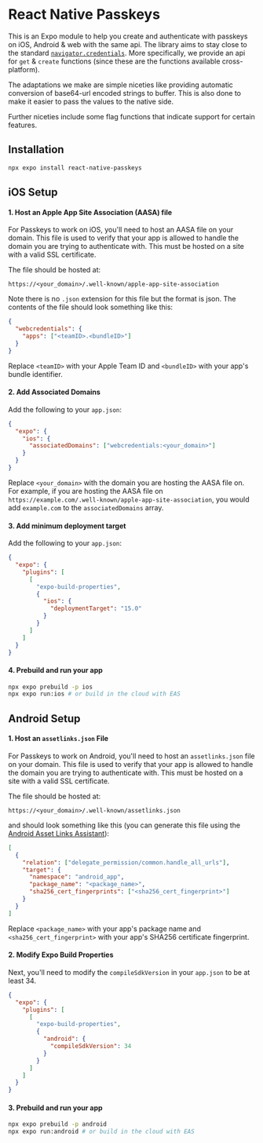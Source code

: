 # React Native Passkeys

This is an Expo module to help you create and authenticate with passkeys on iOS, Android & web with the same api. The library aims to stay close to the standard [`navigator.credentials`](https://w3c.github.io/webappsec-credential-management/#framework-credential-management). More specifically, we provide an api for `get` & `create` functions (since these are the functions available cross-platform).

The adaptations we make are simple niceties like providing automatic conversion of base64-url encoded strings to buffer. This is also done to make it easier to pass the values to the native side.

Further niceties include some flag functions that indicate support for certain features.

## Installation

```sh
npx expo install react-native-passkeys
```

## iOS Setup

#### 1. Host an Apple App Site Association (AASA) file

For Passkeys to work on iOS, you'll need to host an AASA file on your domain. This file is used to verify that your app is allowed to handle the domain you are trying to authenticate with. This must be hosted on a site with a valid SSL certificate.

The file should be hosted at:

```
https://<your_domain>/.well-known/apple-app-site-association
```

Note there is no `.json` extension for this file but the format is json. The contents of the file should look something like this:

```json
{
  "webcredentials": {
    "apps": ["<teamID>.<bundleID>"]
  }
}
```

Replace `<teamID>` with your Apple Team ID and `<bundleID>` with your app's bundle identifier.

#### 2. Add Associated Domains

Add the following to your `app.json`:

```json
{
  "expo": {
    "ios": {
      "associatedDomains": ["webcredentials:<your_domain>"]
    }
  }
}
```

Replace `<your_domain>` with the domain you are hosting the AASA file on. For example, if you are hosting the AASA file on `https://example.com/.well-known/apple-app-site-association`, you would add `example.com` to the `associatedDomains` array.

#### 3. Add minimum deployment target

Add the following to your `app.json`:

```json
{
  "expo": {
    "plugins": [
      [
        "expo-build-properties",
        {
          "ios": {
            "deploymentTarget": "15.0"
          }
        }
      ]
    ]
  }
}
```

#### 4. Prebuild and run your app

```sh
npx expo prebuild -p ios
npx expo run:ios # or build in the cloud with EAS
```

## Android Setup

#### 1. Host an `assetlinks.json` File

For Passkeys to work on Android, you'll need to host an `assetlinks.json` file on your domain. This file is used to verify that your app is allowed to handle the domain you are trying to authenticate with. This must be hosted on a site with a valid SSL certificate.

The file should be hosted at:

```
https://<your_domain>/.well-known/assetlinks.json
```

and should look something like this (you can generate this file using the [Android Asset Links Assistant](https://developers.google.com/digital-asset-links/tools/generator)):

```json
[
  {
    "relation": ["delegate_permission/common.handle_all_urls"],
    "target": {
      "namespace": "android_app",
      "package_name": "<package_name>",
      "sha256_cert_fingerprints": ["<sha256_cert_fingerprint>"]
    }
  }
]
```

Replace `<package_name>` with your app's package name and `<sha256_cert_fingerprint>` with your app's SHA256 certificate fingerprint.

#### 2. Modify Expo Build Properties

Next, you'll need to modify the `compileSdkVersion` in your `app.json` to be at least 34.

```json
{
  "expo": {
    "plugins": [
      [
        "expo-build-properties",
        {
          "android": {
            "compileSdkVersion": 34
          }
        }
      ]
    ]
  }
}
```

#### 3. Prebuild and run your app

```sh
npx expo prebuild -p android
npx expo run:android # or build in the cloud with EAS
```
